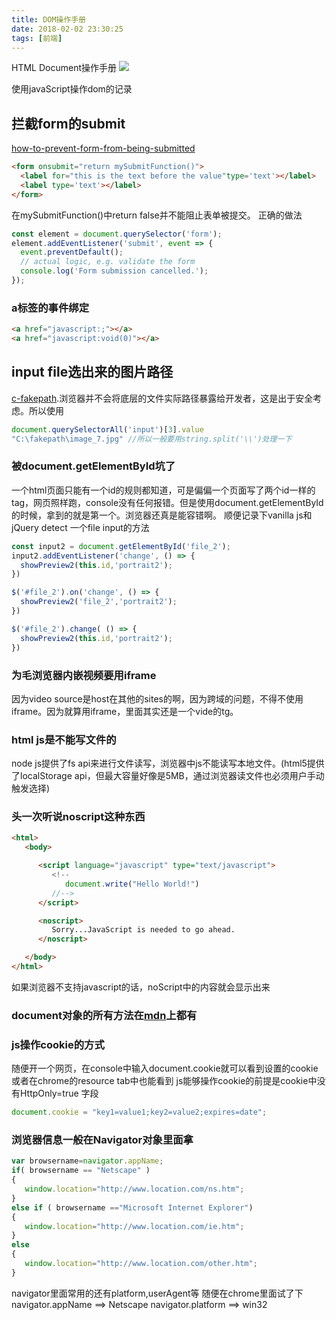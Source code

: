 ```yaml
---
title: DOM操作手册
date: 2018-02-02 23:30:25
tags: [前端]
---
```


HTML Document操作手册
![](http://odzl05jxx.bkt.clouddn.com/image/jpg/2138000245bee1e3cc14.jpg?imageView2/2/w/600)

<!--more-->
使用javaScript操作dom的记录
## 拦截form的submit
[how-to-prevent-form-from-being-submitted](https://stackoverflow.com/questions/3350247/how-to-prevent-form-from-being-submitted)
```html
<form onsubmit="return mySubmitFunction()">
  <label for="this is the text before the value"type='text'></label>
  <label type='text'></label>
</form>
```
在mySubmitFunction()中return false并不能阻止表单被提交。
正确的做法
```js
const element = document.querySelector('form');
element.addEventListener('submit', event => {
  event.preventDefault();
  // actual logic, e.g. validate the form
  console.log('Form submission cancelled.');
});
```

### a标签的事件绑定
```html
<a href="javascript:;"></a>
<a href="javascript:void(0)"></a>
```

## input file选出来的图片路径
[c-fakepath](https://stackoverflow.com/questions/4851595/how-to-resolve-the-c-fakepath).浏览器并不会将底层的文件实际路径暴露给开发者，这是出于安全考虑。所以使用
```js
document.querySelectorAll('input')[3].value
"C:\fakepath\image_7.jpg" //所以一般要用string.split('\\')处理一下
```

### 被document.getElementById坑了
一个html页面只能有一个id的规则都知道，可是偏偏一个页面写了两个id一样的tag，网页照样跑，console没有任何报错。但是使用document.getElementById的时候，拿到的就是第一个。浏览器还真是能容错啊。
顺便记录下vanilla js和jQuery detect 一个file input的方法
```js
const input2 = document.getElementById('file_2');
input2.addEventListener('change', () => {
  showPreview2(this.id,'portrait2');
})

$('#file_2').on('change', () => {
  showPreview2('file_2','portrait2');
})

$('#file_2').change( () => {
  showPreview2(this.id,'portrait2');
})
```

### 为毛浏览器内嵌视频要用iframe
因为video source是host在其他的sites的啊，因为跨域的问题，不得不使用iframe。因为就算用iframe，里面其实还是一个vide的tg。

### html js是不能写文件的
node js提供了fs api来进行文件读写，浏览器中js不能读写本地文件。(html5提供了localStorage api，但最大容量好像是5MB，通过浏览器读文件也必须用户手动触发选择)

### 头一次听说noscript这种东西
```html
<html>
   <body>

      <script language="javascript" type="text/javascript">
         <!--
            document.write("Hello World!")
         //-->
      </script>

      <noscript>
         Sorry...JavaScript is needed to go ahead.
      </noscript>

   </body>
</html>
```
如果浏览器不支持javascript的话，noScript中的内容就会显示出来

### document对象的所有方法在[mdn](https://developer.mozilla.org/zh-CN/docs/Web/API/Document/createTextNode)上都有

### js操作cookie的方式
随便开一个网页，在console中输入document.cookie就可以看到设置的cookie
或者在chrome的resource tab中也能看到
js能够操作cookie的前提是cookie中没有HttpOnly=true 字段
```js
document.cookie = "key1=value1;key2=value2;expires=date";
```

### 浏览器信息一般在Navigator对象里面拿
```js
var browsername=navigator.appName;
if( browsername == "Netscape" )
{
   window.location="http://www.location.com/ns.htm";
}
else if ( browsername =="Microsoft Internet Explorer")
{
   window.location="http://www.location.com/ie.htm";
}
else
{
   window.location="http://www.location.com/other.htm";
}
```
navigator里面常用的还有platform,userAgent等
随便在chrome里面试了下
navigator.appName ==> Netscape
navigator.platform ==> win32
